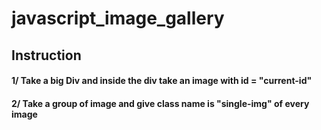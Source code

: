 # javascript_image_gallery
<h2>Instruction</h2>
<h4>1/ Take a big Div and inside the div take an image with id = "current-id"</h4>
<h4>2/ Take a group of image and give class name is "single-img" of every image</h4>

